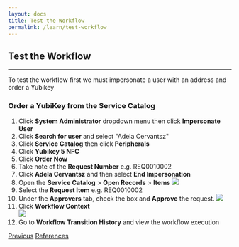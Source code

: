 ```yaml
---
layout: docs
title: Test the Workflow
permalink: /learn/test-workflow
---
```

## Test the Workflow
---
To test the workflow first we must impersonate a user with an address and order a Yubikey

### Order a YubiKey from the Service Catalog
1. Click **System Administrator** dropdown menu then click **Impersonate User**
2. Click **Search for user** and select "Adela Cervantsz"
3. Click **Service Catalog** then click **Peripherals**
4. Click **Yubikey 5 NFC**
5. Click **Order Now**
6. Take note of the **Request Number** e.g. REQ0010002
7. Click **Adela Cervantsz** and then select **End Impersonation**
8. Open the **Service Catalog** > **Open Records** > **Items**
![](/assets/images/92-open-record.png)
9. Select the **Request Item** e.g. REQ0010002
10. Under the **Approvers** tab, check the box and **Approve** the request.
![](/assets/images/93-approve.png)
11. Click **Workflow Context**  
![](/assets/images/94-context.png)
12. Go to **Workflow Transition History** and view the workflow execution

<div class="btns">
  <a class="btn--secondary" href="/yed-spoke-example/learn/call-flow-from-workflow">Previous</a>
    <a class="btn" href="/yed-spoke-example/references">References</a>
</div>
